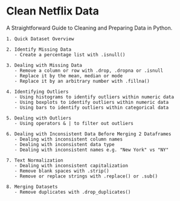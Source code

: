 # Clean Netflix Data


A Straightforward Guide to Cleaning and Preparing Data in Python.

    1. Quick Dataset Overview

    2. Identify Missing Data
       - Create a percentage list with .isnull()

    3. Dealing with Missing Data
       - Remove a column or row with .drop, .dropna or .isnull
       - Replace it by the mean, median or mode
       - Replace it by an arbitrary number with .fillna()

    4. Identifying Outliers
       - Using histograms to identify outliers within numeric data
       - Using boxplots to identify outliers within numeric data
       - Using bars to identify outliers within categorical data

    5. Dealing with Outliers
       - Using operators & | to filter out outliers

    6. Dealing with Inconsistent Data Before Merging 2 Dataframes
       - Dealing with inconsistent column names
       - Dealing with inconsistent data type
       - Dealing with inconsistent names e.g. "New York" vs "NY"

    7. Text Normalization
       - Dealing with inconsistent capitalization
       - Remove blank spaces with .strip()
       - Remove or replace strings with .replace() or .sub()

    8. Merging Datasets
       - Remove duplicates with .drop_duplicates()

